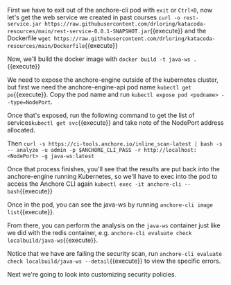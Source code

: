 First we have to exit out of the anchore-cli pod with `exit` or `Ctrl+D`, now let's get the web service we created in past courses `curl -o rest-service.jar https://raw.githubusercontent.com/drloring/katacoda-resources/main/rest-service-0.0.1-SNAPSHOT.jar`{{execute}} and the Dockerfile `wget https://raw.githubusercontent.com/drloring/katacoda-resources/main/Dockerfile`{{execute}}

Now, we'll build the docker image with `docker build -t java-ws .`{{execute}}

We need to expose the anchore-engine outside of the kubernetes cluster, but first we need the anchore-engine-api pod name `kubectl get po`{{execute}}.  Copy the pod name and run `kubectl expose pod <podname> --type=NodePort`.

Once that's exposed, run the following command to get the list of services`kubectl get svc`{{execute}} and take note of the NodePort address allocated.

Then  `curl -s https://ci-tools.anchore.io/inline_scan-latest | bash -s -- analyze -u admin -p $ANCHORE_CLI_PASS -r http://localhost:<NodePort> -g java-ws:latest`

Once that process finishes, you'll see that the results are put back into the anchore-engine running Kubernetes, so we'll have to exec into the pod to access the Anchore CLI again `kubectl exec -it anchore-cli -- bash`{{execute}}

Once in the pod, you can see the java-ws by running `anchore-cli image list`{{execute}}.

From there, you can perform the analysis on the `java-ws` container just like we did with the redis container, e.g. `anchore-cli evaluate check localbuild/java-ws`{{execute}}.

Notice that we have are failing the security scan, run `anchore-cli evaluate check localbuild/java-ws --detail`{{execute}} to view the specific errors.

Next we're going to look into customizing security policies.


